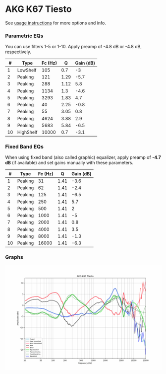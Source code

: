 # AKG K67 Tiesto
See [usage instructions](https://github.com/jaakkopasanen/AutoEq#usage) for more options and info.

### Parametric EQs
You can use filters 1-5 or 1-10. Apply preamp of -4.8 dB or -4.8 dB, respectively.

|   # | Type      |   Fc (Hz) |    Q |   Gain (dB) |
|-----|-----------|-----------|------|-------------|
|   1 | LowShelf  |       105 | 0.7  |        -3   |
|   2 | Peaking   |       121 | 1.29 |        -5.7 |
|   3 | Peaking   |       288 | 1.12 |         5.8 |
|   4 | Peaking   |      1134 | 1.3  |        -4.6 |
|   5 | Peaking   |      3293 | 1.83 |         4.7 |
|   6 | Peaking   |        40 | 2.25 |        -0.8 |
|   7 | Peaking   |        55 | 3.05 |         0.8 |
|   8 | Peaking   |      4624 | 3.88 |         2.9 |
|   9 | Peaking   |      5683 | 5.84 |        -6.5 |
|  10 | HighShelf |     10000 | 0.7  |        -3.1 |

### Fixed Band EQs
When using fixed band (also called graphic) equalizer, apply preamp of **-4.7 dB** (if available) and set gains manually with these parameters.

|   # | Type    |   Fc (Hz) |    Q |   Gain (dB) |
|-----|---------|-----------|------|-------------|
|   1 | Peaking |        31 | 1.41 |        -3.6 |
|   2 | Peaking |        62 | 1.41 |        -2.4 |
|   3 | Peaking |       125 | 1.41 |        -6.5 |
|   4 | Peaking |       250 | 1.41 |         5.7 |
|   5 | Peaking |       500 | 1.41 |         2   |
|   6 | Peaking |      1000 | 1.41 |        -5   |
|   7 | Peaking |      2000 | 1.41 |         0.8 |
|   8 | Peaking |      4000 | 1.41 |         3.5 |
|   9 | Peaking |      8000 | 1.41 |        -1.3 |
|  10 | Peaking |     16000 | 1.41 |        -6.3 |

### Graphs
![](./AKG%20K67%20Tiesto.png)
